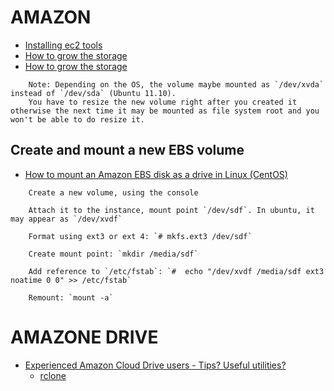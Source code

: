 # AMAZON
* [Installing ec2 tools](http://blog.bottomlessinc.com/2010/12/installing-the-amazon-ec2-command-line-tools-to-launch-persistent-instances/)
* [How to grow the storage](http://blog.edoceo.com/2009/02/amazon-ebs-how-to-grow-storage.html)
* [How to grow the storage](http://aws-musings.com/how-to-expand-your-ebs-volume/)

```
    Note: Depending on the OS, the volume maybe mounted as `/dev/xvda` instead of `/dev/sda` (Ubuntu 11.10).
    You have to resize the new volume right after you created it otherwise the next time it may be mounted as file system root and you won't be able to do resize it.
```

## Create and mount a new EBS volume
* [How to mount an Amazon EBS disk as a drive in Linux (CentOS)](http://www.coderchris.com/linux/how-to-mount-an-amazon-ebs-disk-as-a-drive-in-linux-centos/2011/01/31)

```
    Create a new volume, using the console

    Attach it to the instance, mount point `/dev/sdf`. In ubuntu, it may appear as `/dev/xvdf`

    Format using ext3 or ext 4: `# mkfs.ext3 /dev/sdf`

    Create mount point: `mkdir /media/sdf`

    Add reference to `/etc/fstab`: `#  echo "/dev/xvdf /media/sdf ext3 noatime 0 0" >> /etc/fstab`

    Remount: `mount -a`
```



# AMAZONE DRIVE
* [Experienced Amazon Cloud Drive users - Tips? Useful utilities?](https://www.reddit.com/r/DataHoarder/comments/3uj5v4/experienced_amazon_cloud_drive_users_tips_useful/)
    * [rclone](https://github.com/ncw/rclone)
